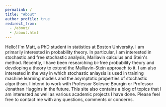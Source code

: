 ```yaml
---
permalink: /
title: "About"
author_profile: true
redirect_from: 
  - /about/
  - /about.html
---
```


Hello! I'm Matt, a PhD student in statistics at Boston University. I am primarily interested in probability theory. In particular, I am interested in stochastic and free stochastic analysis, Malliavin calculus and Stein's method. Recently, I have been researching bi-free probability theory and developing a theory to extend the Malliavin-Stein approach to it. I am also interested in the way in which stochastic anlaysis is used in training machine learning models and the asymptotic properties of stochastic algorithsm. I intend to work with Professor Solesne Bourgin or Professor Jonathan Huggins in the future. This site also contains a blog of topics that I am interested as well as various academic projects I have done. Please feel free to contact me with any questions, comments or concerns.


